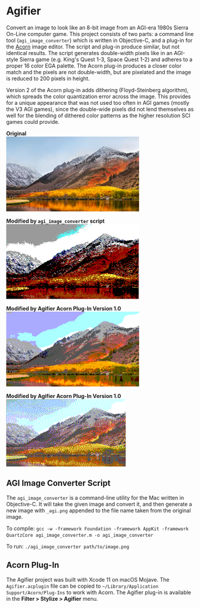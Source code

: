 # Agifier
Convert an image to look like an 8-bit image from an AGI-era 1980s Sierra On-Line computer game.  This project consists of two parts: a command line tool (`agi_image_converter`) which is written in Objective-C, and a plug-in for the [Acorn](https://flyingmeat.com/acorn/) image editor.  The script and plug-in produce similar, but not identical results.  The script generates double-width pixels like in an AGI-style Sierra game (e.g. King's Quest 1-3, Space Quest 1-2) and adheres to a proper 16 color EGA palette.  The Acorn plug-in produces a closer color match and the pixels are not double-width, but are pixelated and the image is reduced to 200 pixels in height.

Version 2 of the Acorn plug-in adds dithering (Floyd-Steinberg algorithm), which spreads the color quantization error across the image.  This provides for a unique appearance that was not used too often in AGI games (mostly the V3 AGI games), since the double-wide pixels did not lend themselves as well for the blending of dithered color patterns as the higher resolution SCI games could provide.

**Original**  
!["Original High Sierra Image"](Images/High-Sierra-Small.jpg "Original High Sierra Image")

**Modified by `agi_image_converter` script**  
!["Modified High Sierra Image - agi_image_converter script"](Images/High-Sierra_agi.png "Modified High Sierra Image - agi_image_converter script")

**Modified by Agifier Acorn Plug-In Version 1.0**  
!["Modified High Sierra Image - Agifier Plug-In"](Images/High-Sierra_Closer_EGA_Colors.png "Modified High Sierra Image - Agifier Plug-In 1.0")

**Modified by Agifier Acorn Plug-In Version 1.0**  
!["Modified High Sierra Image - Agifier Plug-In 2.0"](Images/High-Sierra-AGI-F-S-Dithered.png "Modified High Sierra Image - Agifier Plug-In 2.0")

## AGI Image Converter Script

The `agi_image_converter` is a command-line utility for the Mac written in Objective-C.  It will take the given image and convert it, and then generate a new image with `_agi.png` appended to the file name taken from the original image.

To compile: `gcc -w -framework Foundation -framework AppKit -framework QuartzCore agi_image_converter.m -o agi_image_converter`

To run: `./agi_image_converter path/to/image.png`

## Acorn Plug-In

The Agifier project was built with Xcode 11 on macOS Mojave.  The `Agifier.acplugin` file can be copied to `~/Library/Application Support/Acorn/Plug-Ins` to work with Acorn.  The Agifier plug-in is available in the **Filter > Stylize > Agifier** menu.

